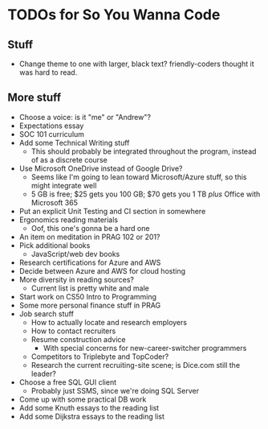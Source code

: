 # TODOs for So You Wanna Code

## Stuff

* Change theme to one with larger, black text? friendly-coders thought it was hard to read.

## More stuff

* Choose a voice: is it "me" or "Andrew"?
* Expectations essay
* SOC 101 curriculum
* Add some Technical Writing stuff
  * This should probably be integrated throughout the program, instead of as a discrete course
* Use Microsoft OneDrive instead of Google Drive?
  * Seems like I'm going to lean toward Microsoft/Azure stuff, so this might integrate well
  * 5 GB is free; $25 gets you 100 GB; $70 gets you 1 TB _plus_ Office with Microsoft 365
* Put an explicit Unit Testing and CI section in somewhere
* Ergonomics reading materials
  * Oof, this one's gonna be a hard one
* An item on meditation in PRAG 102 or 201?
* Pick additional books
  * JavaScript/web dev books
* Research certifications for Azure and AWS
* Decide between Azure and AWS for cloud hosting
* More diversity in reading sources?
  * Current list is pretty white and male
* Start work on CS50 Intro to Programming
* Some more personal finance stuff in PRAG
* Job search stuff
  * How to actually locate and research employers
  * How to contact recruiters
  * Resume construction advice
    * With special concerns for new-career-switcher programmers
  * Competitors to Triplebyte and TopCoder?
  * Research the current recruiting-site scene; is Dice.com still the leader?
* Choose a free SQL GUI client
  * Probably just SSMS, since we're doing SQL Server
* Come up with some practical DB work
* Add some Knuth essays to the reading list
* Add some Dijkstra essays to the reading list